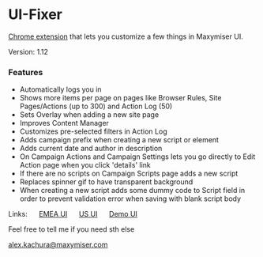 # UI-Fixer
[Chrome extension](https://chrome.google.com/webstore/detail/ui-fixer/ocpdnkacigphdkeokobanmcinahdfnpd) that lets you customize a few things in Maxymiser UI.

Version: 1.12

### Features
* Automatically logs you in
* Shows more items per page on pages like Browser Rules, Site Pages/Actions (up to 300) and Action Log (50)
* Sets Overlay when adding a new site page
* Improves Content Manager
* Customizes pre-selected filters in Action Log
* Adds campaign prefix when creating a new script or element
* Adds current date and author in description
* On Campaign Actions and Campaign Settings lets you go directly to Edit Action page when you click 'details' link
* If there are no scripts on Campaign Scripts page adds a new script
* Replaces spinner gif to have transparent background
* When creating a new script adds some dummy code to Script field in order to prevent validation error when saving with blank script body

Links:&nbsp;&nbsp;&nbsp;&nbsp;&nbsp;&nbsp;[EMEA UI](https://ui61.maxymiser.com/)&nbsp;&nbsp;&nbsp;&nbsp;&nbsp;&nbsp;[US UI](https://ui61us.maxymiser.com/)&nbsp;&nbsp;&nbsp;&nbsp;&nbsp;&nbsp;[Demo UI](https://demo.maxymiser.org/)

Feel free to tell me if you need sth else

<alex.kachura@maxymiser.com>